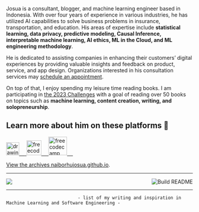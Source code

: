 Josua is a consultant, blogger, and machine learning engineer based in Indonesia. With over four years of experience in various industries, he has utilized AI capabilities to solve business problems in insurance, transportation, and education. His areas of expertise include **statistical learning, data privacy, predictive modeling, Causal Inference, interpretable machine learning, AI ethics, ML in the Cloud, and ML engineering methodology**.

He is dedicated to assisting companies in enhancing their customers’ digital experiences by providing valuable insights and feedback on product, service, and app design. Organizations interested in his consultation services may [schedule an appointment](https://calendly.com/naiborhujosua/60min?month=2023-06).

On top of that, I enjoy spending my leisure time reading books. I am participating in [the 2023 Challenges](https://www.goodreads.com/review/list/125884887-josua-naiborhu?shelf=2023-reading-challenges)  with a goal of reading over 50 books on topics such as **machine learning, content creation, writing, and solopreneurship**.


## Learn more about him on these platforms 👋
<a href="https://medium.com/@naiborhujosua"><img src="https://res.cloudinary.com/importdata/image/upload/v1595012354/medium_mono_hoz0z5.png" alt="drawing" width="35"/>&nbsp;&nbsp;&nbsp;&nbsp;<a href="https://twitter.com/naiborhu_josua">
<a href="mailto:naiborhujosua@alumni.ui.ac.id">
<img src="https://user-images.githubusercontent.com/13548560/211037799-eb09e9a0-5d8c-4f00-a9a1-403fb1d67f5d.png" alt="freecodecamp" width="40"/>&nbsp;&nbsp;&nbsp;&nbsp;
<a href="https://www.freecodecamp.org/news/author/naiborhu_josua/">
<img src="https://user-images.githubusercontent.com/13548560/196832514-13d11f55-ca62-46ea-975d-a607e62e2acb.png" alt="freecodecamp" width="50"/>&nbsp;&nbsp;&nbsp;&nbsp;

View the archives [naiborhujosua.github.io](https://naiborhujosua.github.io/).

---
 ![](https://komarev.com/ghpvc/?username=naiborhujosua&color=brightgreen)<img src="https://github.com/eugeneyan/eugeneyan/workflows/Build%20README/badge.svg?branch=master" align="right" alt="Build README"></a>

 ---
                               - list of my writing and inspiration in Machine Learning and Software Engineering -
                                                   
                                                                                            
 


